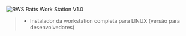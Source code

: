 ![RWS](https://i.imgur.com/LvD5ZMt.png)
Ratts Work Station V1.0

>- Instalador da workstation completa para LINUX (versão para desenvolvedores)
